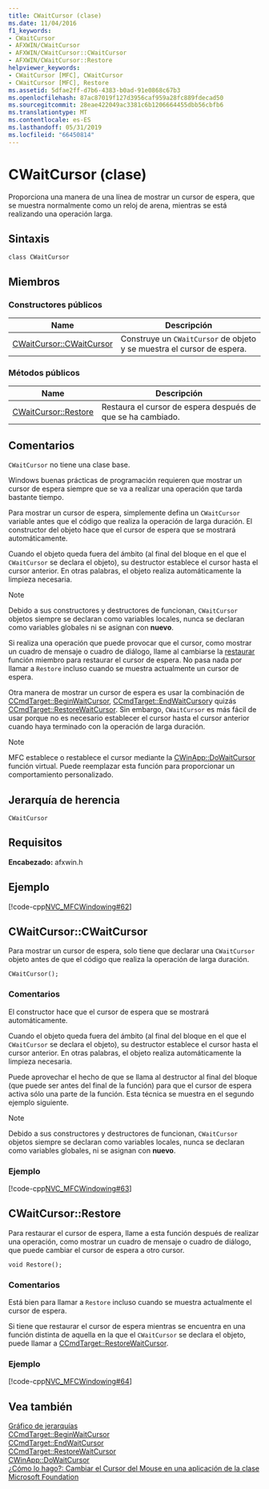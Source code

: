 ```yaml
---
title: CWaitCursor (clase)
ms.date: 11/04/2016
f1_keywords:
- CWaitCursor
- AFXWIN/CWaitCursor
- AFXWIN/CWaitCursor::CWaitCursor
- AFXWIN/CWaitCursor::Restore
helpviewer_keywords:
- CWaitCursor [MFC], CWaitCursor
- CWaitCursor [MFC], Restore
ms.assetid: 5dfae2ff-d7b6-4383-b0ad-91e0868c67b3
ms.openlocfilehash: 87ac87019f127d3956caf959a28fc889fdecad50
ms.sourcegitcommit: 28eae422049ac3381c6b1206664455dbb56cbfb6
ms.translationtype: MT
ms.contentlocale: es-ES
ms.lasthandoff: 05/31/2019
ms.locfileid: "66450814"
---
```

# <a name="cwaitcursor-class"></a>CWaitCursor (clase)

Proporciona una manera de una línea de mostrar un cursor de espera, que se muestra normalmente como un reloj de arena, mientras se está realizando una operación larga.

## <a name="syntax"></a>Sintaxis

```
class CWaitCursor
```

## <a name="members"></a>Miembros

### <a name="public-constructors"></a>Constructores públicos

|Name|Descripción|
|----------|-----------------|
|[CWaitCursor::CWaitCursor](#cwaitcursor)|Construye un `CWaitCursor` de objeto y se muestra el cursor de espera.|

### <a name="public-methods"></a>Métodos públicos

|Name|Descripción|
|----------|-----------------|
|[CWaitCursor::Restore](#restore)|Restaura el cursor de espera después de que se ha cambiado.|

## <a name="remarks"></a>Comentarios

`CWaitCursor` no tiene una clase base.

Windows buenas prácticas de programación requieren que mostrar un cursor de espera siempre que se va a realizar una operación que tarda bastante tiempo.

Para mostrar un cursor de espera, simplemente defina un `CWaitCursor` variable antes que el código que realiza la operación de larga duración. El constructor del objeto hace que el cursor de espera que se mostrará automáticamente.

Cuando el objeto queda fuera del ámbito (al final del bloque en el que el `CWaitCursor` se declara el objeto), su destructor establece el cursor hasta el cursor anterior. En otras palabras, el objeto realiza automáticamente la limpieza necesaria.

> [!NOTE]
>  Debido a sus constructores y destructores de funcionan, `CWaitCursor` objetos siempre se declaran como variables locales, nunca se declaran como variables globales ni se asignan con **nuevo**.

Si realiza una operación que puede provocar que el cursor, como mostrar un cuadro de mensaje o cuadro de diálogo, llame al cambiarse la [restaurar](#restore) función miembro para restaurar el cursor de espera. No pasa nada por llamar a `Restore` incluso cuando se muestra actualmente un cursor de espera.

Otra manera de mostrar un cursor de espera es usar la combinación de [CCmdTarget::BeginWaitCursor](../../mfc/reference/ccmdtarget-class.md#beginwaitcursor), [CCmdTarget::EndWaitCursor](../../mfc/reference/ccmdtarget-class.md#endwaitcursor)y quizás [CCmdTarget::RestoreWaitCursor](../../mfc/reference/ccmdtarget-class.md#restorewaitcursor). Sin embargo, `CWaitCursor` es más fácil de usar porque no es necesario establecer el cursor hasta el cursor anterior cuando haya terminado con la operación de larga duración.

> [!NOTE]
>  MFC establece o restablece el cursor mediante la [CWinApp::DoWaitCursor](../../mfc/reference/cwinapp-class.md#dowaitcursor) función virtual. Puede reemplazar esta función para proporcionar un comportamiento personalizado.

## <a name="inheritance-hierarchy"></a>Jerarquía de herencia

`CWaitCursor`

## <a name="requirements"></a>Requisitos

**Encabezado:** afxwin.h

## <a name="example"></a>Ejemplo

[!code-cpp[NVC_MFCWindowing#62](../../mfc/reference/codesnippet/cpp/cwaitcursor-class_1.cpp)]

##  <a name="cwaitcursor"></a>  CWaitCursor::CWaitCursor

Para mostrar un cursor de espera, solo tiene que declarar una `CWaitCursor` objeto antes de que el código que realiza la operación de larga duración.

```
CWaitCursor();
```

### <a name="remarks"></a>Comentarios

El constructor hace que el cursor de espera que se mostrará automáticamente.

Cuando el objeto queda fuera del ámbito (al final del bloque en el que el `CWaitCursor` se declara el objeto), su destructor establece el cursor hasta el cursor anterior. En otras palabras, el objeto realiza automáticamente la limpieza necesaria.

Puede aprovechar el hecho de que se llama al destructor al final del bloque (que puede ser antes del final de la función) para que el cursor de espera activa sólo una parte de la función. Esta técnica se muestra en el segundo ejemplo siguiente.

> [!NOTE]
>  Debido a sus constructores y destructores de funcionan, `CWaitCursor` objetos siempre se declaran como variables locales, nunca se declaran como variables globales, ni se asignan con **nuevo**.

### <a name="example"></a>Ejemplo

[!code-cpp[NVC_MFCWindowing#63](../../mfc/reference/codesnippet/cpp/cwaitcursor-class_2.cpp)]

##  <a name="restore"></a>  CWaitCursor::Restore

Para restaurar el cursor de espera, llame a esta función después de realizar una operación, como mostrar un cuadro de mensaje o cuadro de diálogo, que puede cambiar el cursor de espera a otro cursor.

```
void Restore();
```

### <a name="remarks"></a>Comentarios

Está bien para llamar a `Restore` incluso cuando se muestra actualmente el cursor de espera.

Si tiene que restaurar el cursor de espera mientras se encuentra en una función distinta de aquella en la que el `CWaitCursor` se declara el objeto, puede llamar a [CCmdTarget::RestoreWaitCursor](../../mfc/reference/ccmdtarget-class.md#restorewaitcursor).

### <a name="example"></a>Ejemplo

[!code-cpp[NVC_MFCWindowing#64](../../mfc/reference/codesnippet/cpp/cwaitcursor-class_3.cpp)]

## <a name="see-also"></a>Vea también

[Gráfico de jerarquías](../../mfc/hierarchy-chart.md)<br/>
[CCmdTarget::BeginWaitCursor](../../mfc/reference/ccmdtarget-class.md#beginwaitcursor)<br/>
[CCmdTarget::EndWaitCursor](../../mfc/reference/ccmdtarget-class.md#endwaitcursor)<br/>
[CCmdTarget::RestoreWaitCursor](../../mfc/reference/ccmdtarget-class.md#restorewaitcursor)<br/>
[CWinApp::DoWaitCursor](../../mfc/reference/cwinapp-class.md#dowaitcursor)<br/>
[¿Cómo lo hago?: Cambiar el Cursor del Mouse en una aplicación de la clase Microsoft Foundation](https://go.microsoft.com/fwlink/p/?linkid=128044)
